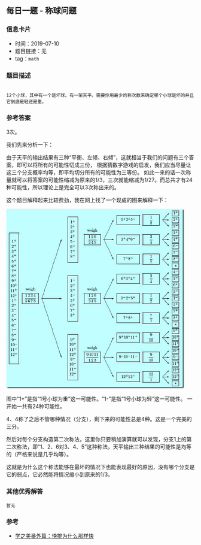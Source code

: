 ## 每日一题 - 称球问题

### 信息卡片

- 时间：2019-07-10
- 题目链接：无
- tag：`math`

### 题目描述

```

12个小球，其中有一个是坏球。有一架天平。需要你用最少的称次数来确定哪个小球是坏的并且它到底是轻还是重。

```

### 参考答案

3次。

我们先来分析一下：


由于天平的输出结果有三种“平衡、左倾、右倾”，这就相当于我们的问题有三个答案，即可以将所有的可能性切成三份，
根据猜数字游戏的启发，我们应当尽量让这三个分支概率均等，即平均切分所有的可能性为三等份。
如此一来的话一次称量就可以将答案的可能性缩减为原来的1/3，三次就能缩减为1/27。而总共才有24种可能性，所以理论上是完全可以3次称出来的。


这个题目解释起来比较费劲，我在网上找了一个现成的图来解释一下：

![weight-ball](../assets/daily/weight-ball.jpg)

图中“1+”是指“1号小球为重”这一可能性。“1-”是指“1号小球为轻”这一可能性。
一开始一共有24种可能性。

4、4称了之后不管哪种情况（分支），剩下来的可能性总是4种。这是一个完美的三分。

然后对每个分支构造第二次称法，这里你只要稍加演算就可以发现，分支1上的第二次称法，即“1、2、6对3、4、5”这种称法，天平输出三种结果的可能性是均等的（严格来说是几乎均等）。

这就是为什么这个称法能够在最坏的情况下也能表现最好的原因，没有哪个分支是它的弱点，它必然能将情况缩小到原来的1/3。

### 其他优秀解答

```
暂无
```

### 参考

- [学之美番外篇：快排为什么那样快](http://mindhacks.cn/2008/06/13/why-is-quicksort-so-quick/)
